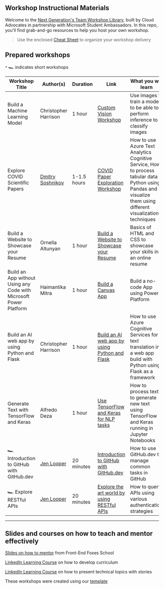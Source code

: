 ## Workshop Instructional Materials

Welcome to the [Next Generation's Team Workshop Library](presentation.pptx), built by Cloud Advocates in partnership with Microsoft Student Ambassadors. In this repo, you'll find grab-and-go resources to help you host your own workshop.

> Use the enclosed [Cheat Sheet](./cheat-sheet.md) to organize your workshop delivery

## Prepared workshops

`*` 🏎 indicates short workshops

| **Workshop Title**              | **Author(s)**  | **Duration** | **Link**                                  | What you will learn | Technologies | 
| ------------------------------- | ----------- | ------------ | -------------------------------------- | - | - |
Build a Machine Learning Model |Christopher Harrison | 1 hour | [Custom Vision Workshop](./custom-vision-workshop/README.md) | Use images to train a model to be able to perform inference to classify images | Azure Custom Vision, Python, Visual Studio Code, Git | 
Explore COVID Scientific Papers | [Dmitry Soshnikov](http://soshnikov.com) | 1-1.5 hours | [COVID Paper Exploration Workshop](./covid-paper-exploration-workshop/README.md) | How to use Azure Text Analytics Cognitive Service, How to process tabular data in Python using Pandas and visualize them using different visualization techniques | Azure Cognitive Services, Python, Pandas |
Build a Website to Showcase your Resume | Ornella Altunyan | 1 hour | [Build a Website to Showcase your Resume](./resume-website-workshop/README.md) | Basics of HTML and CSS to showcase your skills in an online resume | HTML, CSS, GitHub Pages |
Build an App without Using any Code with Microsoft Power Platform | Haimantika Mitra | 1 hour | [Build a Canvas App](./build-canvas-apps/README.md) | Build a no-code App using Power Platform | Power Apps, Power Platform |
Build an AI web app by using Python and Flask | Christopher Harrison | 1 hour | [Build an AI web app by using Python and Flask](./flask-text-translator/README.md) | How to use Azure Cognitive Services for text translation in a web app build with Python using Flask as a framework | Azure Cognitive Services, Python, Flask | 
Generate Text with TensorFlow and Keras | Alfredo Deza | 1 hour | [Use TensorFlow and Keras for NLP tasks](./nlp-tensorflow/README.md) | How to process text to generate new text using TensorFlow and Keras running in Jupyter Notebooks | NLP, TensorFlow, Keras, Python, Jupyter |
🏎 Introduction to GitHub with GitHub.dev | [Jen Looper](https://jenlooper.com) | 20 minutes | [Introduction to GitHub with GitHub.dev](./learn-github/README.md) | How to use GitHub.dev to manage common tasks in GitHub | GitHub.dev, GitHub |
🏎 Explore RESTful APIs | [Jen Looper](https://jenlooper.com) | 20 minutes | [Explore the art world by using RESTful APIs](./rest-apis/README.md) | How to query APIs using various authentication strategies | A modern browser |
---

## Slides and courses on how to teach and mentor effectively

[Slides on how to mentor](https://github.com/FrontEndFoxes/art/blob/main/frontend-foxes-mentor-training.pdf) from Front-End Foxes School

[LinkedIn Learning Course](https://www.linkedin.com/learning/teaching-techniques-developing-curriculum/welcome?autoAdvance=true&autoSkip=false&autoplay=true&resume=true&u=3322) on how to develop curriculum

[LinkedIn Learning Course](https://www.linkedin.com/learning/presenting-technical-information-with-stories/storytelling-for-technical-presentations?autoAdvance=true&autoSkip=false&autoplay=true&resume=true&u=3322) on how to present technical topics with stories

These workshops were created using our [template](https://github.com/microsoft/workshop-template)
